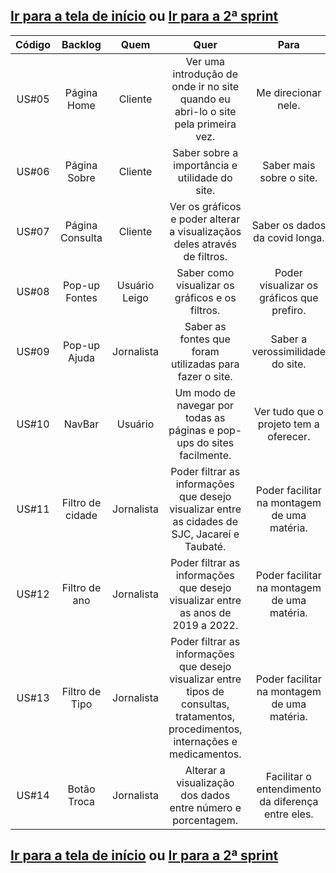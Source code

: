 
## [Ir para a tela de início](./../../README.md) ou [Ir para a 2ª sprint](./README_sprint.md)

| Código |      Backlog     |     Quem      |                                                                 Quer                                                                 |                       Para                        |
| :----: | :--------------: | :-----------: | :----------------------------------------------------------------------------------------------------------------------------------: | :-----------------------------------------------: |
| US#05  | Página Home      | Cliente       | Ver uma introdução de onde ir no site quando eu abri-lo o site pela primeira vez.                                                    | Me direcionar nele.                               |
| US#06  | Página Sobre     | Cliente       | Saber sobre a importância e utilidade do site.                                                                                        | Saber mais sobre o site.                          |
| US#07  | Página Consulta  | Cliente       | Ver os gráficos e poder alterar a visualizaçãos deles através de filtros.                                                            | Saber os dados da covid longa.                    |
| US#08  | Pop-up Fontes    | Usuário Leigo | Saber como visualizar os gráficos e os filtros.                                                                                      | Poder visualizar os gráficos que prefiro.         |
| US#09  | Pop-up Ajuda     | Jornalista    | Saber as fontes que foram utilizadas para fazer o site.                                                                              | Saber a verossimilidade do site.                  |
| US#10  | NavBar           | Usuário       | Um modo de navegar por todas as páginas e pop-ups do sites facilmente.                                                               | Ver tudo que o projeto tem a oferecer.            |
| US#11  | Filtro de cidade | Jornalista    | Poder filtrar as informações que desejo visualizar entre as cidades de SJC, Jacareí e Taubaté.                                       | Poder facilitar na montagem de uma matéria.       |
| US#12  | Filtro de ano    | Jornalista    | Poder filtrar as informações que desejo visualizar entre as anos de 2019 a 2022.                                                     | Poder facilitar na montagem de uma matéria.       |
| US#13  | Filtro de Tipo   | Jornalista    | Poder filtrar as informações que desejo visualizar entre tipos de consultas, tratamentos, procedimentos, internações e medicamentos. | Poder facilitar na montagem de uma matéria.       |
| US#14  | Botão Troca      | Jornalista    | Alterar a visualização dos dados entre número e porcentagem.                                                                         | Facilitar o entendimento da diferença entre eles. |

## [Ir para a tela de início](./../../README.md) ou [Ir para a 2ª sprint](./README_sprint.md)